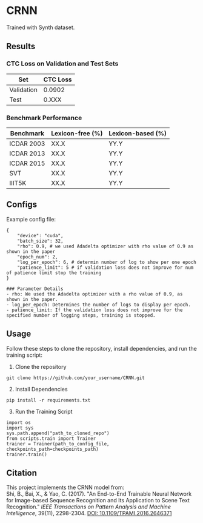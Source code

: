 # CRNN

Trained with Synth dataset.

## Results

### CTC Loss on Validation and Test Sets

| Set        | CTC Loss |
|------------|----------|
| Validation | 0.0902   |
| Test       | 0.XXX    |


### Benchmark Performance

| Benchmark   | Lexicon-free (%) | Lexicon-based (%) |
|-------------|------------------|-------------------|
| ICDAR 2003 | XX.X             | YY.Y              |
| ICDAR 2013 | XX.X             | YY.Y              |
| ICDAR 2015 | XX.X             | YY.Y              |
|    SVT     | XX.X             | YY.Y              |
|   IIIT5K   | XX.X             | YY.Y              |

## Configs

Example config file:
```
{
    "device": "cuda",
    "batch_size": 32,
    "rho": 0.9, # we used Adadelta optimizer with rho value of 0.9 as shown in the paper
    "epoch_num": 2,
    "log_per_epoch": 6, # determin number of log to show per one epoch
    "patience_limit": 5 # if validation loss does not improve for num of patience limit stop the training
}

### Parameter Details
- rho: We used the Adadelta optimizer with a rho value of 0.9, as shown in the paper.
- log_per_epoch: Determines the number of logs to display per epoch.
- patience_limit: If the validation loss does not improve for the specified number of logging steps, training is stopped.
```

## Usage

Follow these steps to clone the repository, install dependencies, and run the training script:

1. Clone the repository
```
git clone https://github.com/your_username/CRNN.git
```

2. Install Dependencies
```
pip install -r requirements.txt
```

3. Run the Training Script
```
import os
import sys
sys.path.append("path_to_cloned_repo")
from scripts.train import Trainer
trainer = Trainer(path_to_config_file, checkpoints_path=checkpoints_path)
trainer.train()
```

## Citation

This project implements the CRNN model from:  
Shi, B., Bai, X., & Yao, C. (2017). "An End-to-End Trainable Neural Network for Image-based Sequence Recognition and Its Application to Scene Text Recognition." *IEEE Transactions on Pattern Analysis and Machine Intelligence*, 39(11), 2298-2304. [DOI: 10.1109/TPAMI.2016.2646371](https://doi.org/10.1109/TPAMI.2016.2646371)